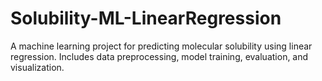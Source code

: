 # Solubility-ML-LinearRegression
A machine learning project for predicting molecular solubility using linear regression. Includes data preprocessing, model training, evaluation, and visualization.
